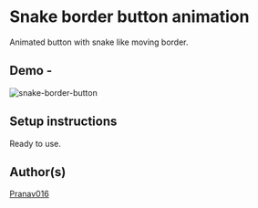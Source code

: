 # Snake border button animation
Animated button with snake like moving border.

## Demo -

![snake-border-button](https://user-images.githubusercontent.com/54665036/121297844-8dc3a100-c910-11eb-8547-1fa968c04676.gif)

## Setup instructions

Ready to use.

## Author(s)

[Pranav016](https://github.com/Pranav016)
